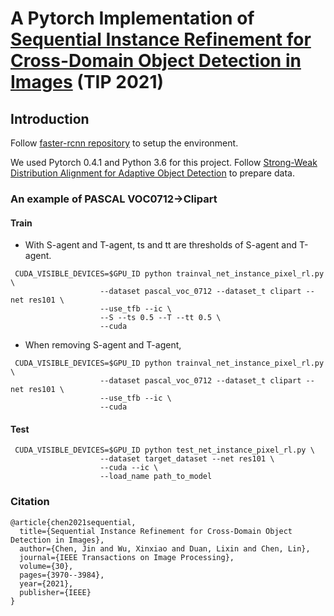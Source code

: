 # A Pytorch Implementation of [Sequential Instance Refinement for Cross-Domain Object Detection in Images](https://ieeexplore.ieee.org/abstract/document/9387548) (TIP 2021) 

## Introduction
Follow [faster-rcnn repository](https://github.com/jwyang/faster-rcnn.pytorch)
to setup the environment. 

We used Pytorch 0.4.1 and Python 3.6 for this project.
Follow [Strong-Weak Distribution Alignment for Adaptive Object Detection](https://github.com/VisionLearningGroup/DA_Detection)
to prepare data.

### An example of PASCAL VOC0712->Clipart
#### Train
* With S-agent and T-agent, ts and tt are thresholds of S-agent and T-agent.
```
 CUDA_VISIBLE_DEVICES=$GPU_ID python trainval_net_instance_pixel_rl.py \
                    --dataset pascal_voc_0712 --dataset_t clipart --net res101 \
                    --use_tfb --ic \
                    --S --ts 0.5 --T --tt 0.5 \
                    --cuda
```

* When removing S-agent and T-agent,
```
 CUDA_VISIBLE_DEVICES=$GPU_ID python trainval_net_instance_pixel_rl.py \
                    --dataset pascal_voc_0712 --dataset_t clipart --net res101 \
                    --use_tfb --ic \
                    --cuda
```

#### Test
```
 CUDA_VISIBLE_DEVICES=$GPU_ID python test_net_instance_pixel_rl.py \
                    --dataset target_dataset --net res101 \
                    --cuda --ic \
                    --load_name path_to_model
```

### Citation
```
@article{chen2021sequential, 
  title={Sequential Instance Refinement for Cross-Domain Object Detection in Images}, 
  author={Chen, Jin and Wu, Xinxiao and Duan, Lixin and Chen, Lin}, 
  journal={IEEE Transactions on Image Processing}, 
  volume={30}, 
  pages={3970--3984}, 
  year={2021}, 
  publisher={IEEE} 
}
```
